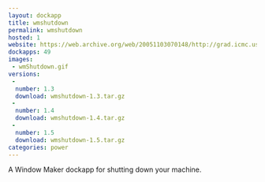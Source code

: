 ```yaml
---
layout: dockapp
title: wmshutdown
permalink: wmshutdown
hosted: 1
website: https://web.archive.org/web/20051103070148/http://grad.icmc.usp.br/~rva/wmShutdown.html
dockapps: 49
images:
 - wmShutdown.gif
versions:
 -
  number: 1.3
  download: wmshutdown-1.3.tar.gz
 -
  number: 1.4
  download: wmshutdown-1.4.tar.gz
 -
  number: 1.5
  download: wmshutdown-1.5.tar.gz
categories: power
---
```

A Window Maker dockapp for shutting down your machine.

